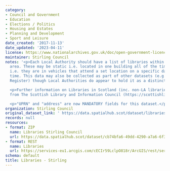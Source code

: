 ```yaml
---
category:
- Council and Government
- Education
- Elections / Politics
- Housing and Estates
- Planning and Development
- Sport and Leisure
date_created: '2017-11-13'
date_updated: '2023-04-11'
license: https://www.nationalarchives.gov.uk/doc/open-government-licence/version/3/
maintainer: Stirling Council
notes: '<p>Each Local Authority should have a list of libraries within their Council
  area. These may be static i.e. located in one building all of the time, or mobile
  i.e. they are in vehicles that attend a set location on a specific day at a certain
  time. This data may also be collected as part of other datasets (e.g. Council Asset
  Register) though Local Authorities do appear to hold it as a distinct layer.</p>

  <p>Further information on Libraries in Scotland (inc. non-LA libraries) is available
  from The Scottish Library and Information Council (https://scottishlibraries.org/)</p>

  <p>"UPRN" and "address" are now MANDATORY fields for this dataset.</p>'
organization: Stirling Council
original_dataset_link: ' https://data.spatialhub.scot/dataset/libraries-st'
records: null
resources:
- format: ZIP
  name: Libraries Stirling Council
  url: https://data.spatialhub.scot/dataset/cb74bfa6-49dd-4290-a7a6-6f3d5d5e8ddc/resource/55ce6e78-83d2-4aac-b944-dff93065de02/download/libraries.zip
- format: REST
  name: Libraries
  url: https://services-eu1.arcgis.com/cECIr59LclpO818r/ArcGIS/rest/services/libraries%20-%20libraries%20(updated%202023)/FeatureServer
schema: default
title: Libraries - Stirling
---
```

